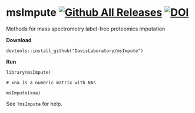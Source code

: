 # msImpute [![Github All Releases](https://img.shields.io/github/downloads/DavisLaboratory/msImpute/total.svg)](https://github.com/DavisLaboratory/msImpute) [![DOI](https://zenodo.org/badge/239129382.svg)](https://zenodo.org/badge/latestdoi/239129382)
Methods for mass spectrometry label-free proteomics imputation

**Download**

```
devtools::install_github("DavisLaboratory/msImpute")

```

**Run**

```
library(msImpute)

# xna is a numeric matrix with NAs

msImpute(xna)

```

See `?msImpute` for help. 


